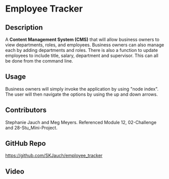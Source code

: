# Employee Tracker

## Description

A **Content Management System (CMS)** that will allow business owners to view departments, roles, and employees.  Business owners can also manage each by adding departments and roles.  There is also a function to update employees to include title, salary, department and supervisor.  This can all be done from the command line.

## Usage

Business owners will simply invoke the application by using "node index".  The user will then navigate the options by using the up and down arrows.

## Contributors

Stephanie Jauch and Meg Meyers.  Referenced Module 12, 02-Challenge and 28-Stu_Mini-Project.

##  GitHub Repo

https://github.com/SKJauch/employee_tracker

##  Video 

